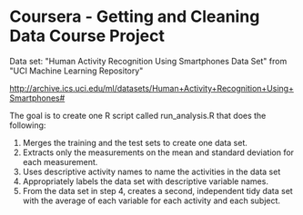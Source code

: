 # Coursera - Getting and Cleaning Data Course Project

Data set: "Human Activity Recognition Using Smartphones Data Set" from "UCI Machine Learning Repository"

http://archive.ics.uci.edu/ml/datasets/Human+Activity+Recognition+Using+Smartphones#

The goal is to create one R script called run_analysis.R that does the following:

1. Merges the training and the test sets to create one data set.
2. Extracts only the measurements on the mean and standard deviation for each measurement.
3. Uses descriptive activity names to name the activities in the data set
4. Appropriately labels the data set with descriptive variable names.
5. From the data set in step 4, creates a second, independent tidy data set with the average of each variable for each activity and each subject.
